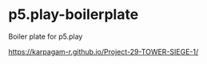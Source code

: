 # p5.play-boilerplate
Boiler plate for p5.play

https://karpagam-r.github.io/Project-29-TOWER-SIEGE-1/
